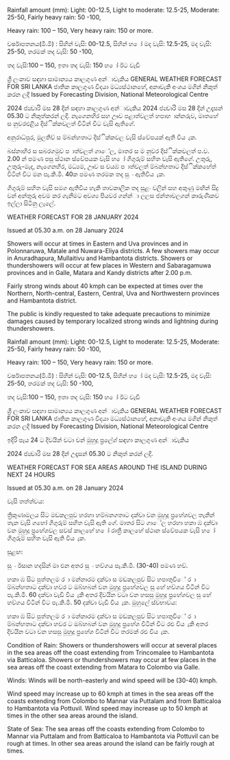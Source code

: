 Rainfall amount (mm): Light: 00-12.5, Light to moderate: 12.5-25, Moderate: 25-50, Fairly heavy rain: 50 -100,

Heavy rain: 100 – 150, Very heavy rain: 150 or more.

වර්ෂාපතනය(මි.මී) : සිහින් වැසි: 00-12.5, සිහින් හ ෝ මද වැසි: 12.5-25, මද වැසි: 25-50, තරමක් තද වැසි: 50 -100,

තද වැසි:100 – 150, ඉතා තද වැසි: 150 හ ෝ ඊට වැඩි

ශ්‍රී ලංකාව සඳහා සාමාන්‍යය කාලගුණ අන්‍ාවැකිය GENERAL WEATHER FORECAST FOR SRI LANKA ජාතික කාලගුණ විදයා මධ්‍යස්ථානහේ, අනාවැකි අංශය මගින් නිකුත් කරන ලදි Issued by Forecasting Division, National Meteorological Centre

2024 ජන්‍වාරි මස 28 දින්‍ සඳහා කාලගුණ අන්‍ාවැකිය 2024 ජන්‍වාරි මස 28 දින්‍ උදෑසන්‍ 05.30 ට නිකුත්කරන්‍ ලදි. නැගෙනහිර සහ ඌව පළාත්වලත් හපාහ ාන්නරුව, මාතහේ ස නුවරඑළිය දිස්ික්කවලත් විටින් විට වැසි ඇතිගේ.

අනුරාධ්‍පුර, මුලතිව් ස ම්බන්හතාට දිස්ික්කවල වැසි ස්වේපයක් ඇති විය ැක.

බස්නාහිර ස සබරගමුව ප ාත්වලත් ගාේල, මාතර ස ම නුවර දිස්ික්කවලත් ප.ව. 2.00 න් පමණ පසු ස්ථාන ස්වේපයක වැසි හ ෝ ගිගුරුම් සහිත වැසි ඇතිගේ. උතුරු, උතුරු-මැද, නැගෙනහිර, මධ්‍යම, ඌව ස වයඹ ප ාත්වලත් ම්බන්හතාට දිස්ික්කහේත් විටින් විට මන පැ.කි.මී. 40ක පමණ තරමක තද සු ං ඇතිවිය ැක.

ගිගුරුම් සහිත වැසි සමග ඇතිවිය හැකි තාවකාලික තද සුළං වලින් සහ අකුණු මඟින් සිදු වන්‍ අන්‍තුරු අවම කර ගැනීමට අවශ්‍ය පියවර ගන්න්‍ා ලලස ජන්‍තාවලගන් කාරුණිකව ඉල්ලා සිටිනු ලැලේ.

WEATHER FORECAST FOR 28 JANUARY 2024

Issued at 05.30 a.m. on 28 January 2024

Showers will occur at times in Eastern and Uva provinces and in Polonnaruwa, Matale and Nuwara-Eliya districts. A few showers may occur in Anuradhapura, Mullaitivu and Hambantota districts. Showers or thundershowers will occur at few places in Western and Sabaragamuwa provinces and in Galle, Matara and Kandy districts after 2.00 p.m.

Fairly strong winds about 40 kmph can be expected at times over the Northern, North-central, Eastern, Central, Uva and Northwestern provinces and Hambantota district.

The public is kindly requested to take adequate precautions to minimize damages caused by temporary localized strong winds and lightning during thundershowers.

Rainfall amount (mm): Light: 00-12.5, Light to moderate: 12.5-25, Moderate: 25-50, Fairly heavy rain: 50 -100,

Heavy rain: 100 – 150, Very heavy rain: 150 or more.

වර්ෂාපතනය(මි.මී) : සිහින් වැසි: 00-12.5, සිහින් හ ෝ මද වැසි: 12.5-25, මද වැසි: 25-50, තරමක් තද වැසි: 50 -100,

තද වැසි:100 – 150, ඉතා තද වැසි: 150 හ ෝ ඊට වැඩි

ශ්‍රී ලංකාව සඳහා සාමාන්‍යය කාලගුණ අන්‍ාවැකිය GENERAL WEATHER FORECAST FOR SRI LANKA ජාතික කාලගුණ විදයා මධ්‍යස්ථානහේ, අනාවැකි අංශය මගින් නිකුත් කරන ලදි Issued by Forecasting Division, National Meteorological Centre

ඉදිරි පැය 24 ට දිවයින්‍ වටා වන්‍ මුහුදු ප්‍රලේශ්‍ සඳහා කාලගුණ අන්‍ාවැකිය

2024 ජන්‍වාරි මස 28 දින්‍ උදෑසන්‍ 05.30 ට නිකුත් කරන්‍ ලදි.

WEATHER FORECAST FOR SEA AREAS AROUND THE ISLAND DURING NEXT 24 HOURS

Issued at 05.30 a.m. on 28 January 2024

වැසි තත්ත්වය:

ත්‍රිකුණාමලය සිට මඩකලපුව හරහා හම්බනගතාට දක්වා වන මුහුදු ප්‍රහේශවල තැනින් තැන වැසි ගහෝ ගිගුරුම් සහිත වැසි ඇති ගේ. මාතර සිට ගාේල හරහා හකා ඹ දක්වා වන මුහුදු ප්‍රහේශවල සවස් කාලහේ හ ෝ රාත්‍රී කාලහේ ස්ථාන ස්වේපයක වැසි හ ෝ ගිගුරුම් සහිත වැසි ඇති විය ැක.

සුළඟ:

සු ං ඊසාන හදසින් මා එන අතර සු ං හව්ගය පැ.කි.මී. (30-40) පමණ හව්.

හකා ඹ සිට පුත්තලම ර ා මන්නාරම දක්වා ස මඩකලපුව සිට හපාතුවිේ ර ා ම්බන්හතාට දක්වා හවර ට ඔබ්හබන් වන මුහුදු ප්‍රහේශවල සු හේ හව්ගය විටින් විට පැ.කි.මී. 60 දක්වා වැඩි විය ැකි අතර දිවයින වටා වන හසසු මුහුදු ප්‍රහේශවල සු හේ හව්ගය විටින් විට පැ.කි.මී. 50 දක්වා වැඩි විය ැක. මුහුලේ ස්වභාවය:

හකා ඹ සිට පුත්තලම ර ා මන්නාරම දක්වා ස මඩකලපුව සිට හපාතුවිේ ර ා ම්බන්හතාට දක්වා හවර ට ඔබ්හබන් වන මුහුදු ප්‍රහේශ විටින් විට රළු විය ැකි අතර දිවයින වටා වන හසසු මුහුදු ප්‍රහේශ විටින් විට තරමක් රළු විය ැක.

Condition of Rain: Showers or thundershowers will occur at several places in the sea areas off the coast extending from Trincomalee to Hambantota via Batticaloa. Showers or thundershowers may occur at few places in the sea areas off the coast extending from Matara to Colombo via Galle.

Winds: Winds will be north-easterly and wind speed will be (30-40) kmph.

Wind speed may increase up to 60 kmph at times in the sea areas off the coasts extending from Colombo to Mannar via Puttalam and from Batticaloa to Hambantota via Pottuvil. Wind speed may increase up to 50 kmph at times in the other sea areas around the island.

State of Sea: The sea areas off the coasts extending from Colombo to Mannar via Puttalam and from Batticaloa to Hambantota via Pottuvil can be rough at times. In other sea areas around the island can be fairly rough at times.